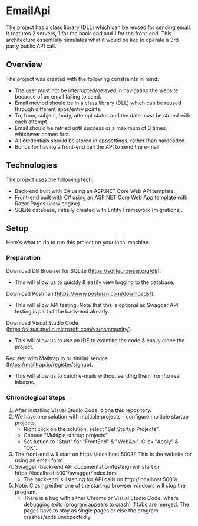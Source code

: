 # EmailApi
The project has a class library (DLL) which can be reused for sending email. It features 2 servers, 1 for the back-end and 1 for the front-end. This architecture essentially simulates what it would be like to operate a 3rd party public API call.

## Overview
The project was created with the following constraints in mind:
 - The user must not be interrupted/delayed in navigating the website because of an email failing to send.
 - Email method should be in a class library (DLL) which can be reused through different apps/entry points.
 - To, from, subject, body, attempt status and the date must be stored with each attempt.
 - Email should be retried until success or a maximum of 3 times, whichever comes first.
 - All credentials should be stored in appsettings, rather than hardcoded.
 - Bonus for having a front-end call the API to send the e-mail.

## Technologies
The project uses the following tech:
 - Back-end built with C# using an ASP.NET Core Web API template.
 - Front-end built with C# using an ASP.NET Core Web App template with Razor Pages (view engine).
 - SQLite database, initially created with Entity Framework (migrations).

## Setup
Here's what to do to run this project on your local machine.

### Preparation
Download DB Browser for SQLite (https://sqlitebrowser.org/dl/).
  - This will allow us to quickly & easily view logging to the database.

Download Postman (https://www.postman.com/downloads/).
  - This will allow API testing. Note that this is optional as Swagger API testing is part of the back-end already.

Download Visual Studio Code (https://visualstudio.microsoft.com/vs/community/).
  - This will allow us to use an IDE to examine the code & easily clone the project.

Register with Mailtrap.io or similar service (https://mailtrap.io/register/signup).
  - This will allow us to catch e-mails without sending them from/to real inboxes.

### Chronological Steps
  1. After installing Visual Studio Code, clone this repository.
  2. We have one solution with multiple projects - configure multiple startup projects.
     - Right click on the solution, select "Set Startup Projects".
     - Choose "Multiple startup projects".
     - Set Action to "Start" for "FrontEnd" & "WebApi". Click "Apply" & "OK".
  3. The front-end will start on https://localhost:5003/. This is the website for using an email form.
  4. Swagger (back-end API documentation/testing) will start on https://localhost:5001/swagger/index.html.
     - The back-end is listening for API calls on http://localhost:5000/.
  5. Note: Closing either one of the start-up browser windows will stop the program.
     - There is a bug with either Chrome or Visual Studio Code, where debugging exits (program appears to crash) if tabs are merged. The pages have to stay as single pages or else the program crashes/exits unexpectedly.
